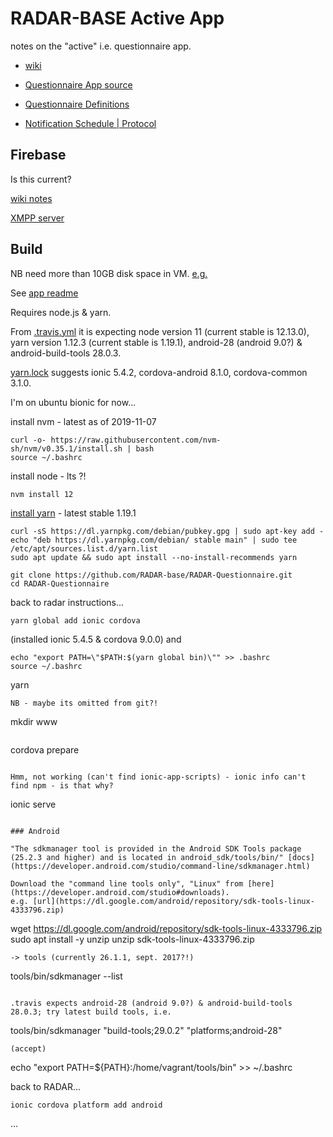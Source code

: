 # RADAR-BASE Active App

notes on the "active" i.e. questionnaire app.

- [wiki](https://radar-base.atlassian.net/wiki/spaces/RAD/pages/38043668/Active+Questionnaire+App+Overview)

- [Questionnaire App source](https://github.com/RADAR-base/RADAR-Questionnaire)

- [Questionnaire Definitions](https://github.com/RADAR-base/RADAR-REDCap-aRMT-Definitions)

- [Notification Schedule | Protocol](https://github.com/RADAR-base/RADAR-aRMT-protocols)

## Firebase

Is this current?

[wiki notes](https://radar-base.atlassian.net/wiki/spaces/RAD/pages/587464705/Firebase+Cloud+Messaging+Notifications+Server+XMPP)

[XMPP server](https://github.com/RADAR-base/fcmxmppserverv2)

## Build

NB need more than 10GB disk space in VM. 
[e.g.](https://technology.amis.nl/2017/01/30/ubuntu-vm-virtualbox-increase-size-disk-make-smaller-exports-distribution/)

See [app readme](https://github.com/RADAR-base/RADAR-Questionnaire/blob/master/README.md)

Requires node.js & yarn.

From [.travis.yml](https://github.com/RADAR-base/RADAR-Questionnaire/blob/master/.travis.yml)
it is expecting node version 11 (current stable is 12.13.0), 
yarn version 1.12.3 (current stable is 1.19.1), 
android-28 (android 9.0?) & android-build-tools 28.0.3.

[yarn.lock](https://github.com/RADAR-base/RADAR-Questionnaire/blob/master/yarn.lock)
suggests ionic 5.4.2, cordova-android 8.1.0, cordova-common 3.1.0.

I'm on ubuntu bionic for now...

install nvm - latest as of 2019-11-07
```
curl -o- https://raw.githubusercontent.com/nvm-sh/nvm/v0.35.1/install.sh | bash
source ~/.bashrc
```
install node - lts ?!
```
nvm install 12
```

[install yarn](https://yarnpkg.com/lang/en/docs/install/#debian-stable) - latest stable 1.19.1 
```
curl -sS https://dl.yarnpkg.com/debian/pubkey.gpg | sudo apt-key add -
echo "deb https://dl.yarnpkg.com/debian/ stable main" | sudo tee /etc/apt/sources.list.d/yarn.list
sudo apt update && sudo apt install --no-install-recommends yarn
```

```
git clone https://github.com/RADAR-base/RADAR-Questionnaire.git
cd RADAR-Questionnaire
```

back to radar instructions...
```
yarn global add ionic cordova
```
(installed ionic 5.4.5 & cordova 9.0.0)
and
```
echo "export PATH=\"$PATH:$(yarn global bin)\"" >> .bashrc
source ~/.bashrc
```

yarn
```
NB - maybe its omitted from git?!
```
mkdir www
```
```
cordova prepare
```

Hmm, not working (can't find ionic-app-scripts) - ionic info can't find npm - is that why?
```
ionic serve
```

### Android

"The sdkmanager tool is provided in the Android SDK Tools package (25.2.3 and higher) and is located in android_sdk/tools/bin/" [docs](https://developer.android.com/studio/command-line/sdkmanager.html)

Download the "command line tools only", "Linux" from [here](https://developer.android.com/studio#downloads).
e.g. [url](https://dl.google.com/android/repository/sdk-tools-linux-4333796.zip) 

```
wget https://dl.google.com/android/repository/sdk-tools-linux-4333796.zip
sudo apt install -y unzip
unzip sdk-tools-linux-4333796.zip
```
-> tools (currently 26.1.1, sept. 2017?!)
```
tools/bin/sdkmanager --list
```

.travis expects android-28 (android 9.0?) & android-build-tools 28.0.3; try latest build tools, i.e.
```
tools/bin/sdkmanager "build-tools;29.0.2" "platforms;android-28"
```
(accept)
```
echo "export PATH=${PATH}:/home/vagrant/tools/bin" >> ~/.bashrc

back to RADAR...
```
ionic cordova platform add android
```
...